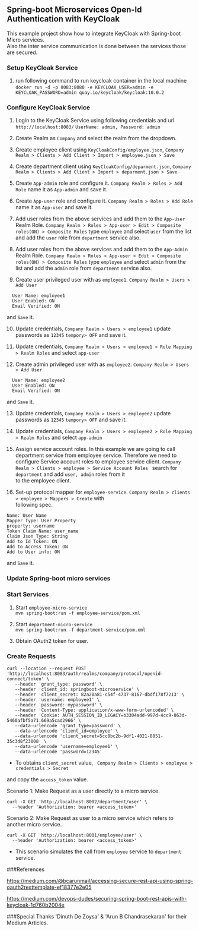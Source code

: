 ## Spring-boot Microservices Open-Id Authentication with KeyCloak

This example project show how to integrate KeyCloak with Spring-boot Micro services. \
Also the inter service communication is done between the services those are secured.

### Setup KeyCloak Service

1. run following command to run keycloak container in the local machine
```docker run -d -p 8083:8080 -e KEYCLOAK_USER=admin -e KEYCLOAK_PASSWORD=admin quay.io/keycloak/keycloak:10.0.2```

### Configure KeyCloak Service
1. Login to the KeyCloak Service using following credentials and url
    ``http://localhost:8083/``
    ``UserName: admin, Password: admin``

2. Create Realm as ``Company`` and select the realm from the dropdown.

3. Create employee client using ``KeyCloakConfig/employee.json``,
   ``Company Realm > Clients > Add Client > Import > employee.json > Save``

4. Create department client using ``KeyCloakConfig/deparment.json``,
   ``Company Realm > Clients > Add Client > Import > deparment.json > Save``
   
5. Create ``App-admin`` role and configure it. ``Company Realm > Roles > Add Role`` name it as ``App-admin``
and save it.

6. Create ``App-user`` role and configure it. ``Company Realm > Roles > Add Role`` name it as ``App-user``
and save it.

7. Add user roles from the above services and add them to the ``App-User`` Realm Role. ``Company Realm > Roles > App-user > Edit > Composite roles(ON) > Composite Roles``
   type ``employee`` and select ``user`` from the list and add the ``user`` role from ``department`` service also.

8. Add user roles from the above services and add them to the ``App-Admin`` Realm Role. ``Company Realm > Roles > App-user > Edit > Composite roles(ON) > Composite Roles``
   type ``employee`` and select ``admin`` from the list and add the ``admin`` role from ``department`` service also.
   
9. Create user privileged user with as ``employee1``. ``Company Realm > Users > Add User``
```$xslt  
  User Name: employee1
  User Enabled: ON
  Email Verified: ON
``` 
and ``Save`` it.
  
10. Update credentials, ``Company Realm > Users > employee1`` update passwords as ``12345`` ``tempory> OFF`` and save it.

11. Update credentials, ``Company Realm > Users > employee1 > Role Mapping > Realm Roles`` and select ``app-user``

12. Create admin privileged user with as ``employee2``. ``Company Realm > Users > Add User``
```$xslt
  User Name: employee2
  User Enabled: ON
  Email Verified: ON
``` 
and ``Save`` it.
  
13. Update credentials, ``Company Realm > Users > employee2`` update passwords as ``12345`` ``tempory> OFF`` and save it.

14. Update credentials, ``Company Realm > Users > employee2 > Role Mapping > Realm Roles`` and select ``app-admin``

15. Assign service account roles. In this example we are going to call department service from employee service. Therefore we need to configure Service account roles to employee service client.
``Company Realm > Clients > employee > Service Account Roles `` search for ``department`` and add ``user, admin`` roles from it \
to the employee client.

16. Set-up protocol mapper for ``employee-service``. ``Company Realm > clients > employee > Mappers > Create`` with \
following spec.

```$xslt
Name: User Name
Mapper Type: User Property
property: username
Token Claim Name: user_name
Claim Json Type: String
Add to Id Token: ON
Add to Access Token: ON
Add to User info: ON
```
and ``Save`` it.

### Update Spring-boot micro services

### Start Services

1. Start ``employee-micro-service`` \
``mvn spring-boot:run -f employee-service/pom.xml``

2. Start ``department-micro-service`` \
``mvn spring-boot:run -f department-service/pom.xml``

3. Obtain OAuth2 token for user. 

### Create Requests

```$xslt
curl --location --request POST 'http://localhost:8083/auth/realms/company/protocol/openid-connect/token' \
   --header 'grant_type: password' \
   --header 'client_id: springboot-microservice' \
   --header 'client_secret: 82a20a81-c54f-4737-8167-dbdf178f7213' \
   --header 'username: employee1' \
   --header 'password: mypassword' \
   --header 'Content-Type: application/x-www-form-urlencoded' \
   --header 'Cookie: AUTH_SESSION_ID_LEGACY=b3304add-997d-4cc9-863d-5460afbf5a71.669a5cad2966' \
   --data-urlencode 'grant_type=password' \
   --data-urlencode 'client_id=employee' \
   --data-urlencode 'client_secret=5cc8bc2b-9df1-4021-8851-35c3d8f23008' \
   --data-urlencode 'username=employee1' \
   --data-urlencode 'password=12345'
```
* To obtains ``client_secret`` value, `` Company Realm > Clients > employee > credentials > Secret``

and copy the ``access_token`` value.

Scenario 1: Make Request as a user directly to a micro service.

```
curl -X GET 'http://localhost:8002/department/user' \
  --header 'Authorization: bearer <access_token>'
```

Scenario 2: Make Request as user to a micro service which refers to another micro service.

```
curl -X GET 'http://localhost:8001/employee/user' \
  --header 'Authorization: bearer <access_token>'
```

* This scenario simulates the call from ``employee`` service to ``department`` service.

###References

https://medium.com/@bcarunmail/accessing-secure-rest-api-using-spring-oauth2resttemplate-ef18377e2e05

https://medium.com/devops-dudes/securing-spring-boot-rest-apis-with-keycloak-1d760b2004e

###Special Thanks
'Dinuth De Zoysa' & 'Arun B Chandrasekaran' for their Medium Articles.


 